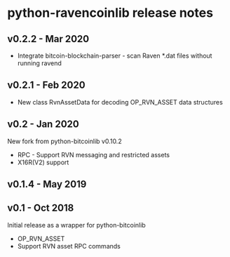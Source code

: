# python-ravencoinlib release notes

## v0.2.2 - Mar 2020

* Integrate bitcoin-blockchain-parser - scan Raven *.dat files without running ravend

## v0.2.1 - Feb 2020

* New class RvnAssetData for decoding OP_RVN_ASSET data structures

## v0.2 - Jan 2020

New fork from python-bitcoinlib v0.10.2

* RPC - Support RVN messaging and restricted assets
* X16R(V2) support

## v0.1.4 - May 2019

## v0.1 - Oct 2018

Initial release as a wrapper for python-bitcoinlib

* OP_RVN_ASSET
* Support RVN asset RPC commands
